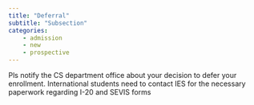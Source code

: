 ```yaml
---
title: "Deferral"
subtitle: "Subsection"
categories:
    - admission
    - new
    - prospective
---
```

Pls notify the CS department office about your decision to defer your enrollment.
                            International students need to contact IES for the necessary paperwork regarding I-20 and
                            SEVIS forms 